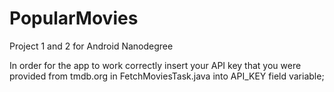 # PopularMovies
Project 1 and 2 for Android Nanodegree


In order for the app to work correctly insert your API key that 
you were provided from tmdb.org in FetchMoviesTask.java into API_KEY field variable; 
